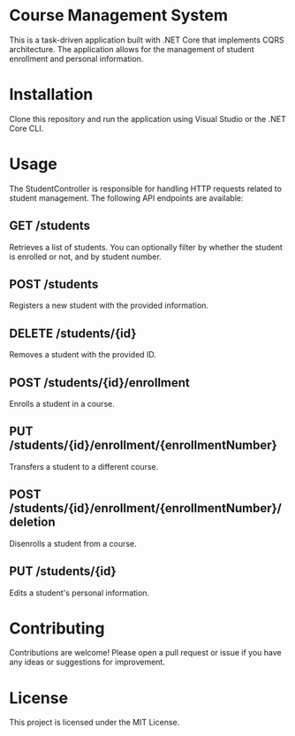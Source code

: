 # Course Management System
This is a task-driven application built with .NET Core that implements CQRS architecture. The application allows for the management of student enrollment and personal information.

# Installation
Clone this repository and run the application using Visual Studio or the .NET Core CLI.

# Usage
The StudentController is responsible for handling HTTP requests related to student management. The following API endpoints are available:

## GET /students
Retrieves a list of students. You can optionally filter by whether the student is enrolled or not, and by student number.

## POST /students
Registers a new student with the provided information.

## DELETE /students/{id}
Removes a student with the provided ID.

## POST /students/{id}/enrollment
Enrolls a student in a course.

## PUT /students/{id}/enrollment/{enrollmentNumber}
Transfers a student to a different course.

## POST /students/{id}/enrollment/{enrollmentNumber}/deletion
Disenrolls a student from a course.

## PUT /students/{id}
Edits a student's personal information.

# Contributing
Contributions are welcome! Please open a pull request or issue if you have any ideas or suggestions for improvement.

# License
This project is licensed under the MIT License.
